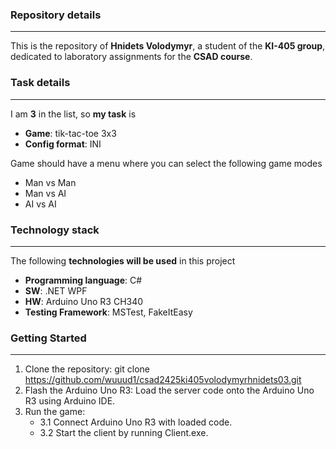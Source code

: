 ### Repository details
---
This is the repository of **Hnidets Volodymyr**, a student of the **KI-405 group**, dedicated to laboratory assignments for the **CSAD course**.
### Task details
---
I am **3** in the list, so **my task** is
* **Game**: tik-tac-toe 3x3 
* **Config format**: INI

Game should have a menu where you can select the following game modes
* Man vs Man
* Man vs AI
* AI vs AI
### Technology stack
---
The following **technologies will be used** in this project
* **Programming language**: C#
* **SW**: .NET WPF
* **HW**: Arduino Uno R3 CH340
* **Testing Framework**: MSTest, FakeItEasy
### Getting Started
---
1. Clone the repository: git clone https://github.com/wuuud1/csad2425ki405volodymyrhnidets03.git
2. Flash the Arduino Uno R3: Load the server code onto the Arduino Uno R3 using Arduino IDE.
3. Run the game:
   * 3.1 Connect Arduino Uno R3 with loaded code.
   * 3.2 Start the client by running Client.exe.
